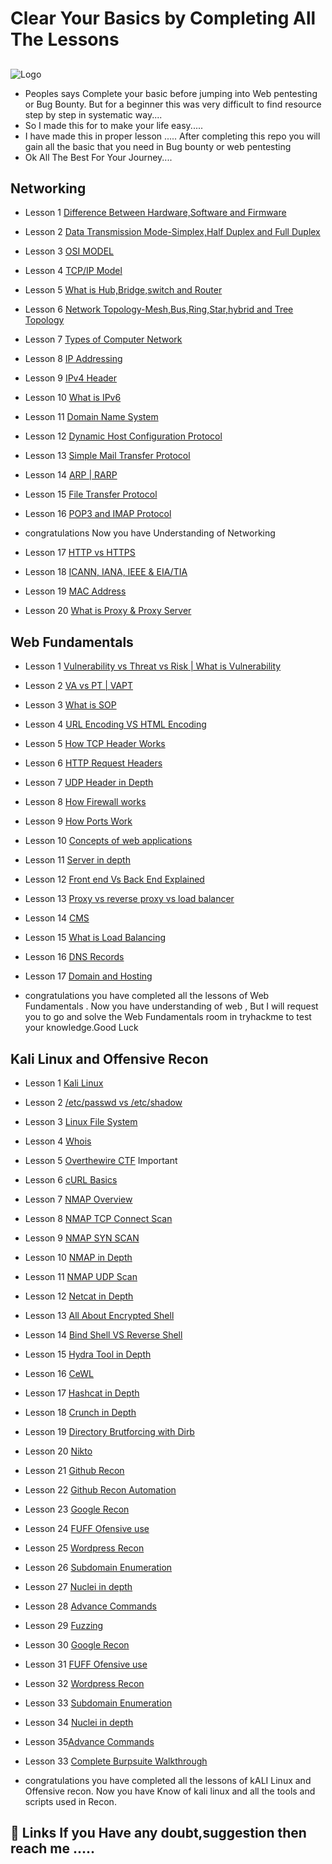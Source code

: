 
# Clear Your Basics by Completing All The Lessons 


##


![Logo](https://media.istockphoto.com/photos/hacker-working-alone-picture-id899861704?b=1&k=20&m=899861704&s=170667a&w=0&h=EyM5xMCGttUxwab80oI2Y-Tqg2HzApyApGl5QVoUL00= )

* Peoples says Complete your basic before jumping into Web pentesting or Bug Bounty. But for a beginner this was very difficult to find resource step by step in systematic way....
* So I made this for to make your life easy..... 
* I have made this in proper lesson ..... After completing this repo you will gain all the basic that you need in Bug bounty or web pentesting
* Ok All The Best For Your Journey....


## Networking

 - Lesson 1 [Difference Between Hardware,Software and Firmware](https://youtu.be/a3w5a3rys80)
 - Lesson 2 [Data Transmission Mode-Simplex,Half Duplex and Full Duplex](https://youtu.be/KPiKMobVcO0)
 - Lesson 3 [OSI MODEL](https://youtu.be/Dppl6iA2G8Q)
 - Lesson 4 [TCP/IP Model](https://youtu.be/gUOlE3If3yk)
 - Lesson 5 [What is Hub,Bridge,switch and Router](https://youtu.be/eOO7pehMNAE)
 - Lesson 6 [Network Topology-Mesh,Bus,Ring,Star,hybrid and Tree Topology](https://youtu.be/ud4akHNdLDI)

 - Lesson 7 [Types of Computer Network](https://youtu.be/1TDZVhlELo4)
 - Lesson 8 [IP Addressing](https://youtu.be/_ISu9f8ofZk)
 - Lesson 9 [IPv4 Header](https://youtu.be/WrpKYJgIPvk)
 - Lesson 10 [What is IPv6](https://youtu.be/I82Kn7K7ioE)
 - Lesson 11 [Domain Name System](https://youtu.be/1aEL4kZJbvs)
 - Lesson 12 [Dynamic Host Configuration Protocol](https://youtu.be/FhezqYWp2r4)
 - Lesson 13 [Simple Mail Transfer Protocol](https://youtu.be/09fcvaC7qbs)
 - Lesson 14 [ARP | RARP](https://youtu.be/VdHFk39GEZ0)
 - Lesson 15 [File Transfer Protocol]( https://youtu.be/1T6XGyZyc7c)
 - Lesson 16 [POP3 and IMAP Protocol](https://youtu.be/1T6XGyZyc7c)
 - congratulations Now you have Understanding of Networking
 - Lesson 17 [HTTP vs HTTPS](https://youtu.be/R4OcAG-orLg)
 - Lesson 18 [ICANN, IANA, IEEE & EIA/TIA](https://youtu.be/BJt1TwEO-yQ)
 - Lesson 19 [MAC Address](https://youtu.be/2wV_nkD2TVc)
 - Lesson 20 [What is Proxy & Proxy Server](https://youtu.be/qLa70gOZHxo)


## Web Fundamentals

 - Lesson 1 [Vulnerability vs Threat vs Risk | What is Vulnerability](https://youtu.be/ozVHt05Ez_Q)
 - Lesson 2 [VA vs PT | VAPT](https://youtu.be/kik66k_lZQo)
 - Lesson 3 [What is SOP](https://youtu.be/RmATaO7DhsQ)
 - Lesson 4 [URL Encoding VS HTML Encoding](https://youtu.be/xbmGrQa_738)
 - Lesson 5 [How TCP Header Works](https://youtu.be/nQlhUKbuwT4)
 - Lesson 6 [HTTP Request Headers](https://youtu.be/31zzBJVcg44)

 - Lesson 7 [UDP Header in Depth](https://youtu.be/4V3BXZI3ju4)
 - Lesson 8 [How Firewall works](https://youtu.be/2lKoVe9yIr4)
 - Lesson 9 [ How Ports Work](https://youtu.be/4I91B0Cn4cc)
 - Lesson 10 [Concepts of web applications](https://youtu.be/RsQ1tFLwldY)
 - Lesson 11 [Server in depth](https://youtu.be/qlrHDkJescA)
 - Lesson 12 [ Front end Vs Back End Explained](https://youtu.be/zEn93Km_CdM)
 - Lesson 13 [Proxy vs reverse proxy vs load balancer](https://youtu.be/MiqrArNSxSM)
 - Lesson 14 [CMS](https://youtu.be/kucEz0Fc-2I)
 - Lesson 15 [What is Load Balancing ](https://youtu.be/CN6i2LzGAXY)
 - Lesson 16 [DNS Records](https://youtu.be/tkDsQO4OAgE)
 - Lesson 17 [Domain and Hosting](https://youtu.be/R4OcAG-orLg)
 - congratulations you have completed all the lessons of Web Fundamentals . Now you have understanding of web , But I will request you to go and solve the Web Fundamentals room in tryhackme to test your knowledge.Good Luck  



## Kali Linux and  Offensive Recon

 - Lesson 1 [Kali Linux ](https://youtu.be/B9fGYDM_TU4)
 - Lesson 2 [/etc/passwd vs /etc/shadow](https://youtu.be/ySNJ46ExbV8)
 - Lesson 3 [Linux File System](https://youtu.be/lQi7fxVO7Zo)
 - Lesson 4 [Whois ](https://youtu.be/JGK_KiN7GmM)
 - Lesson 5 [Overthewire CTF](https://youtube.com/playlist?list=PLz85B8c3OIFayrQKJHnPrxv8QdxNkNPo8) Important 
 - Lesson 6 [cURL Basics](https://youtu.be/mR5GLQWx8DY)

 - Lesson 7 [NMAP Overview](https://youtu.be/1kWZ1FvOe0o)
 - Lesson 8 [NMAP TCP Connect Scan](https://youtu.be/KJRbsMOhi7c)
 - Lesson 9 [NMAP SYN SCAN](https://youtu.be/CxS7gPBLr8k)
 - Lesson 10 [NMAP in Depth](https://youtu.be/DD3LopYcOYI)
 - Lesson 11 [NMAP UDP Scan](https://youtu.be/Y8-2S1uBBew)
 - Lesson 12 [Netcat in Depth](https://youtu.be/Wzc9cgEar7g)
 - Lesson 13 [All About Encrypted Shell](https://youtu.be/ClcXJ-KI6-I)
 - Lesson 14 [Bind Shell VS Reverse Shell](https://youtu.be/PMd4mmRuua0)
 - Lesson 15 [Hydra Tool in Depth](https://youtu.be/-gE4leMl5Gg)
 - Lesson 16 [CeWL](https://youtu.be/rPBY-xD3FZc)
 - Lesson 17 [Hashcat in Depth](https://youtu.be/IAPT0sWmvNw)
 - Lesson 18 [Crunch in Depth](https://youtu.be/bf5dIMn6rp4)
 - Lesson 19 [Directory Brutforcing with Dirb](https://youtu.be/Q4PJAxlx8nM)
 - Lesson 20 [Nikto](https://youtu.be/o8lUIX4IYyE)
 - Lesson 21 [Github Recon](https://youtu.be/DZ6x3hOUUx4)
 - Lesson 22 [Github Recon Automation](https://youtu.be/vShGbXM6Bik)
 - Lesson 23 [Google Recon](https://youtu.be/FugTiQ7GoM8)
 - Lesson 24 [FUFF Ofensive use ](https://youtu.be/e65H7QGJmc0)
 - Lesson 25 [Wordpress Recon](https://youtu.be/rwUyIXGC3fU)
 - Lesson 26 [Subdomain Enumeration ](https://youtu.be/Wdzv5csmNjk)
 - Lesson 27 [Nuclei in depth](https://youtu.be/B5ql2P4fTmQ)
 - Lesson 28 [Advance Commands ](https://youtu.be/M_T7Kb099pw)
 - Lesson 29 [Fuzzing](https://youtu.be/pko4Pzxi9sQ)
 - Lesson 30 [Google Recon](https://youtu.be/FugTiQ7GoM8)
 - Lesson 31 [FUFF Ofensive use ](https://youtu.be/e65H7QGJmc0)
 - Lesson 32 [Wordpress Recon](https://youtu.be/rwUyIXGC3fU)
 - Lesson 33 [Subdomain Enumeration ](https://youtu.be/Wdzv5csmNjk)
 - Lesson 34 [Nuclei in depth](https://youtu.be/B5ql2P4fTmQ)
 - Lesson 35[Advance Commands ](https://youtu.be/M_T7Kb099pw)
 - Lesson 33 [Complete Burpsuite Walkthrough](https://youtube.com/playlist?list=PLJ18l2m4Gsa8XZReywBPTUP7Y_lPfP6pf)
 - congratulations you have completed all the lessons of kALI Linux and Offensive recon. Now you have Know of kali linux and all the tools and scripts used in Recon.



## 🔗 Links If you Have any doubt,suggestion then reach me .....


